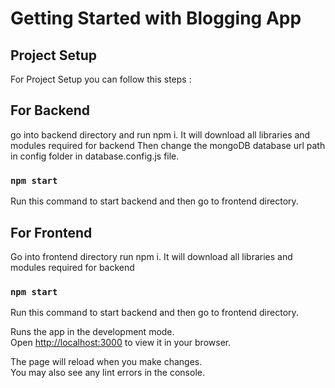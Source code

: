 # Getting Started with Blogging App

## Project Setup
For Project Setup you can follow this steps :

## For Backend
go into backend directory and run npm i.
It will download all libraries and modules required for backend 
Then change the mongoDB database url path in config folder in database.config.js file.

### `npm start`
Run this command to start backend and then go to frontend directory.

## For Frontend
Go into frontend directory run npm i.
It will download all libraries and modules required for backend 

### `npm start`
Run this command to start backend and then go to frontend directory.

Runs the app in the development mode.\
Open [http://localhost:3000](http://localhost:3000) to view it in your browser.

The page will reload when you make changes.\
You may also see any lint errors in the console.

